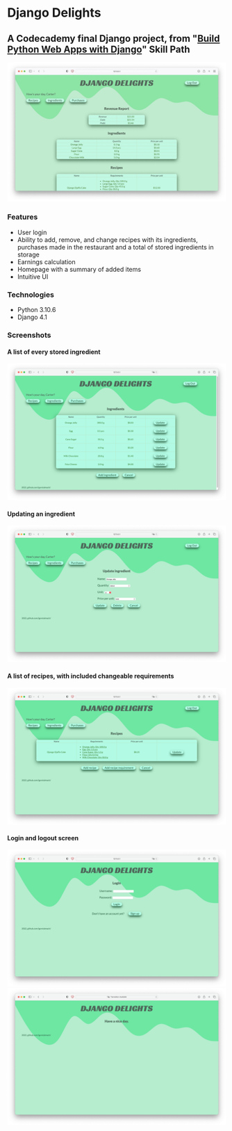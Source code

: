 # Django Delights
## A Codecademy final Django project, from "[Build Python Web Apps with Django](https://www.codecademy.com/learn/paths/build-python-web-apps-with-django)" Skill Path

![A homepage image](images/homepage.jpeg)

### Features
- User login
- Ability to add, remove, and change recipes with its ingredients, purchases made in the restaurant and a total of stored ingredients in storage
- Earnings calculation
- Homepage with a summary of added items
- Intuitive UI

### Technologies
- Python 3.10.6
- Django 4.1

### Screenshots
#### A list of every stored ingredient 

![Ingredient list](images/ingredients.png)

#### Updating an ingredient

![Ingredient update](images/update.png)

#### A list of recipes, with included changeable requirements

![Recipes list](images/recipes.png)

#### Login and logout screen

![Login screen](images/login.png)
![Logout screen](images/logout.png)
